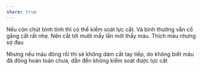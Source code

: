 ```yaml
---
share: true
---
```

Nếu còn chút bình tĩnh thì có thể kiểm soát lực cắt. Và bình thường vẫn cố gắng cắt rất nhẹ. Nên cắt tới mười mấy lần mới thấy máu. Thích máu nhưng sợ đau

Nhưng nếu máu đông rồi thì sẽ không dám cắt tay tiếp, do không biết máu đã đông hoàn toàn chưa, dẫn đến không kiểm soát được lực cắt